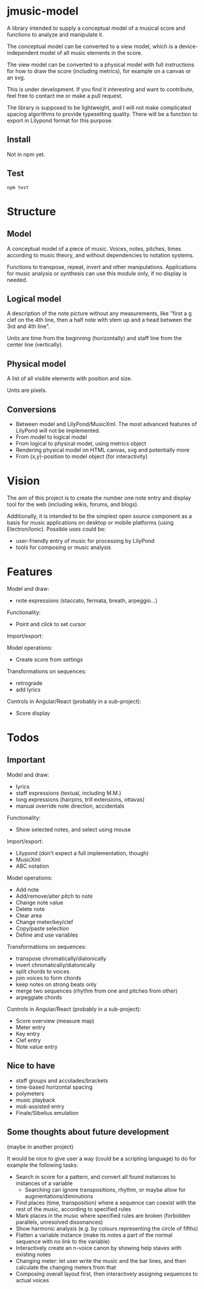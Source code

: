# jmusic-model
A library intended to supply a conceptual model of a musical score and functions to analyze and manipulate it.

The conceptual model can be converted to a view model, which is a device-independent model of all music elements in the score.

The view model can be converted to a physical model with full instructions for how to draw the score (including metrics), for example on a canvas or an svg.

This is under development. If you find it interesting and want to contribute, feel free to contact me or make a pull request.

The library is supposed to be lightweight, and I will not make complicated spacing algorithms to provide typesetting quality. There will be a function to export in Lilypond format for this purpose.

## Install
Not in npm yet.

## Test
```
npm test
```

# Structure
## Model
A conceptual model of a piece of music. Voices, notes, pitches, times according to music theory, and without dependencies to notation systems.

Functions to transpose, repeat, invert and other manipulations. Applications for music analysis or synthesis can use this module only, if no display is needed.

## Logical model
A description of the note picture without any measurements, like "first a g clef on the 4th line, then a half note with stem up and a head between the 
3rd and 4th line".

Units are time from the beginning (horizontally) and staff line from the center line (vertically).

## Physical model
A list of all visible elements with position and size.

Units are pixels.

## Conversions
* Between model and LilyPond/MusicXml. The most advanced features of LilyPond will not be implemented.
* From model to logical model
* From logical to physical model, using metrics object
* Rendering physical model on HTML canvas, svg and potentially more
* From (x,y)-position to model object (for interactivity)

# Vision
The aim of this project is to create the number one note entry and display tool for the web (including wikis, forums, and blogs).

Additionally, it is intended to be the simplest open source component as a basis for music applications on desktop or mobile platforms (using Electron/Ionic). Possible uses could be:
* user-friendly entry of music for processing by LilyPond
* tools for composing or music analysis

# Features

Model and draw:
* note expressions (staccato, fermata, breath, arpeggio...)

Functionality:
* Point and click to set cursor

Import/export:

Model operations:
* Create score from settings

Transformations on sequences:
* retrograde
* add lyrics

Controls in Angular/React (probably in a sub-project):
* Score display

# Todos
## Important
Model and draw:
* lyrics
* staff expressions (textual, including M.M.)
* long expressions (hairpins, trill extensions, ottavas)
* manual override note direction, accidentals

Functionality:
* Show selected notes, and select using mouse

Import/export:
* Lilypond (don't expect a full implementation, though)
* MusicXml
* ABC notation

Model operations:
* Add note
* Add/remove/alter pitch to note
* Change note value
* Delete note
* Clear area
* Change meter/key/clef
* Copy/paste selection
* Define and use variables

Transformations on sequences:
* transpose chromatically/diatonically
* invert chromatically/diatonically
* split chords to voices
* join voices to form chords
* keep notes on strong beats only
* merge two sequences (rhythm from one and pitches from other)
* arpeggiate chords

Controls in Angular/React (probably in a sub-project):
* Score overview (measure map)
* Meter entry
* Key entry
* Clef entry
* Note value entry

## Nice to have
* staff groups and accolades/brackets
* time-based horizontal spacing
* polymeters
* music playback
* midi-assisted entry
* Finale/Sibelius emulation

## Some thoughts about future development
(maybe in another project)

It would be nice to give user a way (could be a scripting language) to do for example the following tasks:
* Search in score for a pattern, and convert all found instances to instances of a variable
  * Searching can ignore transpositions, rhythm, or maybe allow for augmentations/diminutions
* Find places (time, transposition) where a sequence can coexist with the rest of the music, according to specified rules
* Mark places in the music where specified rules are broken (forbidden parallels, unresolved dissonances)
* Show harmonic analysis (e.g. by colours representing the circle of fifths)
* Flatten a variable instance (make its notes a part of the normal sequence with no link to the variable)
* Interactively create an n-voice canon by showing help staves with existing notes
* Changing meter: let user write the music and the bar lines, and then calculate the changing meters from that
* Composing overall layout first, then interactively assigning sequences to actual voices